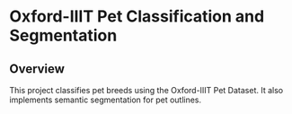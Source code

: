 # Oxford-IIIT Pet Classification and Segmentation

## Overview
This project classifies pet breeds using the Oxford-IIIT Pet Dataset. It also implements semantic segmentation for pet outlines.
